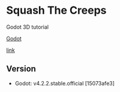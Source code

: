 # Squash The Creeps

Godot 3D tutorial

[Godot](https://godotengine.org/)

[link](https://docs.godotengine.org/en/stable/getting_started/first_3d_game/index.html)

## Version

- Godot: v4.2.2.stable.official \[15073afe3\]
